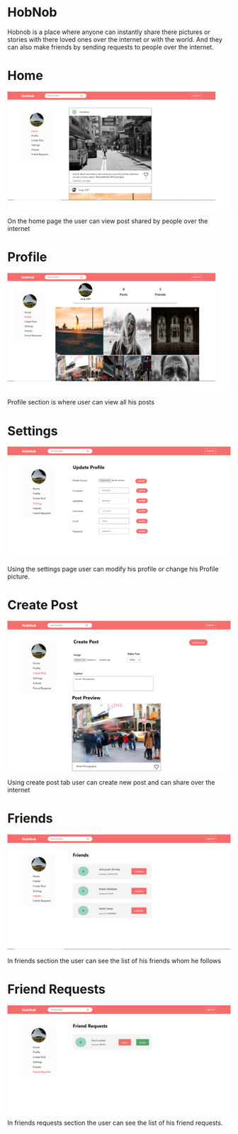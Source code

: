# HobNob

Hobnob is a place where anyone can instantly share there pictures or stories with there loved ones over the internet or with the world.
And they can also make friends by sending requests to people over the internet.

# Home

![Images](/screenshots/Home.png)

On the home page the user can view post shared by people over the internet

# Profile

![Images](/screenshots/Profile.png)

Profile section is where user can view all his posts

# Settings

![Images](/screenshots/settings.png)

Using the settings page user can modify his profile or change his Profile picture.

# Create Post

![Images](/screenshots/createpost.png)

Using create post tab user can create new post and can share over the internet

# Friends

![Images](/screenshots/friends.png)

In friends section the user can see the list of his friends whom he follows

# Friend Requests

![Images](/screenshots/request.png)

In friends requests section the user can see the list of his friend requests.

